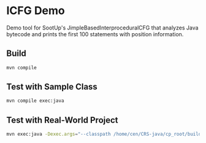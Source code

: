 # ICFG Demo

Demo tool for SootUp's JimpleBasedInterproceduralCFG that analyzes Java bytecode and prints the first 100 statements with position information.

## Build

```bash
mvn compile
```

## Test with Sample Class

```bash
mvn compile exec:java
```

## Test with Real-World Project

```bash
mvn exec:java -Dexec.args="--classpath /home/cen/CRS-java/cp_root/build/out/aixcc/jvm/imaging/jars/one/imaging-harness-one.jar:/home/cen/CRS-java/cp_root/build/out/aixcc/jvm/imaging/jars/one/commons-imaging-1.0.0-alpha6-aixcc.jar:/home/cen/CRS-java/cp_root/build/out/aixcc/jvm/imaging/jars/one/jazzer-0.0.0.jar --class com.aixcc.imaging.harnesses.one.ImagingOne --method fuzzerTestOneInput --return void --params byte[]"
```